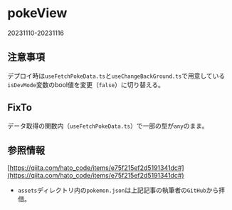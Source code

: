 # pokeView
20231110-20231116

## 注意事項
デプロイ時は`useFetchPokeData.ts`と`useChangeBackGround.ts`で用意している`isDevMode`変数のbool値を変更（`false`）に切り替える。

## FixTo
データ取得の関数内（`useFetchPokeData.ts`）で一部の型が`any`のまま。

## 参照情報
[https://qiita.com/hato_code/items/e75f215ef2d5191341dc#](https://qiita.com/hato_code/items/e75f215ef2d5191341dc#)
- `assets`ディレクトリ内の`pokemon.json`は上記記事の執筆者の`GitHub`から拝借。